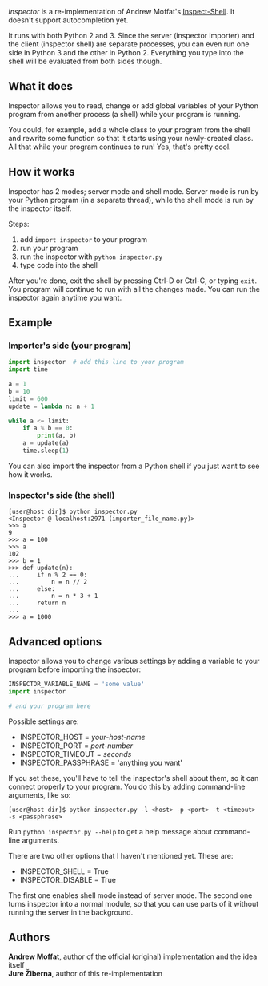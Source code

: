_Inspector_ is a re-implementation of Andrew Moffat's
[Inspect-Shell](https://github.com/amoffat/Inspect-Shell). It doesn't support
autocompletion yet.

It runs with both Python 2 and 3. Since the server (inspector importer) and the
client (inspector shell) are separate processes, you can even run one side
in Python 3 and the other in Python 2. Everything you type into the shell will
be evaluated from both sides though.


What it does
------------

Inspector allows you to read, change or add global variables of your Python
program from another process (a shell) while your program is running.

You could, for example, add a whole class to your program from the shell and
rewrite some function so that it starts using your newly-created class. All that
while your program continues to run! Yes, that's pretty cool.


How it works
------------

Inspector has 2 modes; server mode and shell mode. Server mode is run by your
Python program (in a separate thread), while the shell mode is run by the
inspector itself.

Steps:

 1. add `import inspector` to your program
 2. run your program
 3. run the inspector with `python inspector.py`
 4. type code into the shell

After you're done, exit the shell by pressing Ctrl-D or Ctrl-C, or typing
`exit`. You program will continue to run with all the changes made. You can run
the inspector again anytime you want.


Example
-------

### Importer's side (your program)

```python
import inspector  # add this line to your program
import time

a = 1
b = 10
limit = 600
update = lambda n: n + 1

while a <= limit:
    if a % b == 0:
        print(a, b)
    a = update(a)
    time.sleep(1)
```

You can also import the inspector from a Python shell if you just want to see
how it works.


### Inspector's side (the shell) 

    [user@host dir]$ python inspector.py
    <Inspector @ localhost:2971 (importer_file_name.py)>
    >>> a
    9
    >>> a = 100
    >>> a
    102
    >>> b = 1
    >>> def update(n):
    ...     if n % 2 == 0:
    ...         n = n // 2
    ...     else:
    ...         n = n * 3 + 1
    ...     return n
    ...
    >>> a = 1000 


Advanced options
----------------

Inspector allows you to change various settings by adding a variable to your
program before importing the inspector:

```python
INSPECTOR_VARIABLE_NAME = 'some value'
import inspector

# and your program here
```

Possible settings are:

 - INSPECTOR\_HOST = _your-host-name_
 - INSPECTOR\_PORT = _port-number_
 - INSPECTOR\_TIMEOUT = _seconds_
 - INSPECTOR\_PASSPHRASE = 'anything you want'

If you set these, you'll have to tell the inspector's shell about them, so
it can connect properly to your program. You do this by adding command-line
arguments, like so:

    [user@host dir]$ python inspector.py -l <host> -p <port> -t <timeout> -s <passphrase>

Run `python inspector.py --help` to get a help message about command-line arguments.


There are two other options that I haven't mentioned yet. These are:

 - INSPECTOR\_SHELL = True
 - INSPECTOR\_DISABLE = True

The first one enables shell mode instead of server mode. The second one turns
inspector into a normal module, so that you can use parts of it without running
the server in the background.


Authors
-------

__Andrew Moffat__, author of the official (original) implementation and the idea
itself  
__Jure Žiberna__, author of this re-implementation
